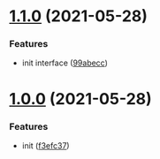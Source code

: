 <a name="1.1.0"></a>
# [1.1.0](https://github.com/aiocean/polvojsclient/compare/v1.0.0...v1.1.0) (2021-05-28)


### Features

* init interface ([99abecc](https://github.com/aiocean/polvojsclient/commit/99abecc))



<a name="1.0.0"></a>
# [1.0.0](https://github.com/aiocean/polvojsclient/compare/f3efc37...v1.0.0) (2021-05-28)


### Features

* init ([f3efc37](https://github.com/aiocean/polvojsclient/commit/f3efc37))



